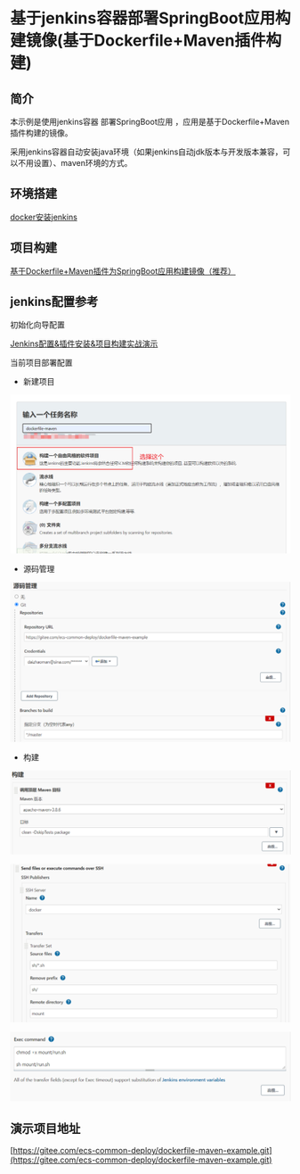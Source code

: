 # 基于jenkins容器部署SpringBoot应用构建镜像(基于Dockerfile+Maven插件构建)

## 简介

本示例是使用jenkins容器 部署SpringBoot应用 ，应用是基于Dockerfile+Maven插件构建的镜像。  

采用jenkins容器自动安装java环境（如果jenkins自动jdk版本与开发版本兼容，可以不用设置）、maven环境的方式。

## 环境搭建

[docker安装jenkins](docker安装jenkins.md)

## 项目构建

[基于Dockerfile+Maven插件为SpringBoot应用构建镜像（推荐）](dockerfile-maven.md)

## jenkins配置参考

初始化向导配置

[Jenkins配置&插件安装&项目构建实战演示](https://github.com/tuonioooo/engineering-management/blob/master/jenkins-ji-cheng/Jenkins%E9%85%8D%E7%BD%AE&%E6%8F%92%E4%BB%B6%E5%AE%89%E8%A3%85&%E9%A1%B9%E7%9B%AE%E6%9E%84%E5%BB%BA%E5%AE%9E%E6%88%98%E6%BC%94%E7%A4%BA.md)

当前项目部署配置

* 新建项目

![](assets/dockerfile-maven-jenkins-02.png)

* 源码管理

![](assets/dockerfile-maven-jenkins-01.png)

* 构建

![](assets/dockerfile-maven-jenkins-03.png)

![](assets/dockerfile-maven-jenkins-04.png)

![](assets/dockerfile-maven-jenkins-05.png)

## 演示项目地址

[https://gitee.com/ecs-common-deploy/dockerfile-maven-example.git](https://gitee.com/ecs-common-deploy/dockerfile-maven-example.git)


